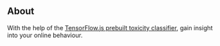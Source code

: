 ## About

With the help of the [TensorFlow.js prebuilt toxicity classifier](https://github.com/tensorflow/tfjs-models/tree/master/toxicity), gain insight into your online behaviour.